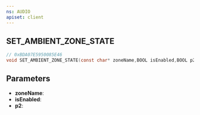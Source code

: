 ```yaml
---
ns: AUDIO
apiset: client
---
```

## SET_AMBIENT_ZONE_STATE

```c
// 0xBDA07E5950085E46
void SET_AMBIENT_ZONE_STATE(const char* zoneName,BOOL isEnabled,BOOL p2);
```


## Parameters
* **zoneName**:
* **isEnabled**:
* **p2**: